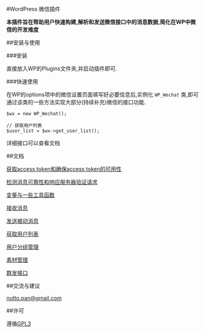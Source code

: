 #WordPress 微信插件

__本插件旨在帮助用户快速构建,解析和发送微信接口中的消息数据,简化在WP中微信的开发难度__


##安装与使用

###安装

直接放入WP的Plugins文件夹,并启动插件即可.

###快速使用

在WP的options项中的微信设置页面填写好必要信息后,实例化 ``` WP_Wechat ``` 类,即可通过该类的一些方法实现大部分(持续补充)微信的接口功能.

```
$wx = new WP_Wechat();

// 获取用户列表
$user_list = $wx->get_user_list(); 
```

详细接口可以查看文档

##文档

[获取access token和确保access token的可用性](https://github.com/nutto/wp-wechat/blob/master/doc/about_access_token.md)

[检测消息可靠性和响应服务器验证请求](https://github.com/nutto/wp-wechat/blob/master/doc/about_valid.md)

[变量与一些工具函数](https://github.com/nutto/wp-wechat/blob/master/doc/about_variables_and_tools.md)

[接收消息](https://github.com/nutto/wp-wechat/blob/master/doc/about_receiving_msg.md)

[发送被动消息](https://github.com/nutto/wp-wechat/blob/master/doc/about_sending_msg.md)

[获取用户列表](https://github.com/nutto/wp-wechat/blob/master/doc/about_users.md)

[用户分组管理](https://github.com/nutto/wp-wechat/blob/master/doc/about_groups.md)

[素材管理](https://github.com/nutto/wp-wechat/blob/master/doc/about_materials.md)

[群发接口](https://github.com/nutto/wp-wechat/blob/master/doc/about_group_sending.md)

##交流与建议

<a href=mailto:nutto.pan@gmail.com>nutto.pan@gmail.com</a>

##许可

遵循[GPL3](https://www.gnu.org/licenses/gpl-3.0.txt)


